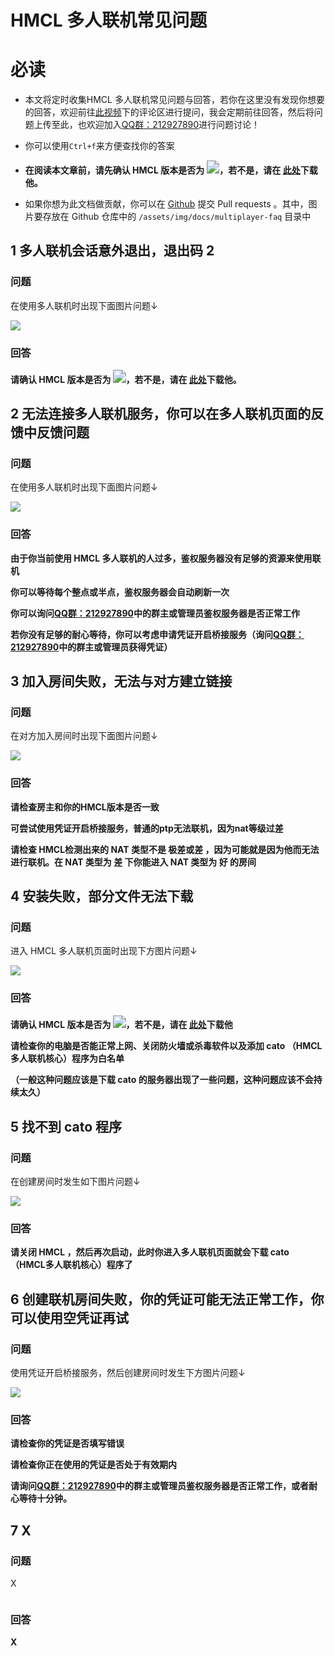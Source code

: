 # HMCL 多人联机常见问题

# **必读**

- 本文将定时收集HMCL 多人联机常见问题与回答，若你在这里没有发现你想要的回答，欢迎前往[此视频](https://www.bilibili.com/video/BV1g3411Y7rC)下的评论区进行提问，我会定期前往回答，然后将问题上传至此，也欢迎加入[QQ群：212927890](https://jq.qq.com/?_wv=1027&k=N4mHT9FD)进行问题讨论！

- 你可以使用`Ctrl+f`来方便查找你的答案

- **在阅读本文章前，请先确认 HMCL 版本是否为 <img src="https://img.shields.io/maven-central/v/org.glavo.hmcl/hmcl-dev?label=开发版" style="zoom: 130%;" />，若不是，请在 [此处](https://zkitefly.github.io/hmclw/download.html)下载他。**
- 如果你想为此文档做贡献，你可以在 [Github]() 提交 Pull requests 。其中，图片要存放在 Github 仓库中的 `/assets/img/docs/multiplayer-faq` 目录中

## **1 多人联机会话意外退出，退出码 2**

### 问题

在使用多人联机时出现下面图片问题↓

![](/assets/img/docs/multiplayer-faq/1.png)

### 回答

**请确认 HMCL 版本是否为  <img src="https://img.shields.io/maven-central/v/org.glavo.hmcl/hmcl-dev?label=开发版" style="zoom: 130%;" />，若不是，请在 [此处](https://zkitefly.github.io/hmclw/download.html)下载他。**

## **2 无法连接多人联机服务，你可以在多人联机页面的反馈中反馈问题**

### 问题

在使用多人联机时出现下面图片问题↓

![](/assets/img/docs/multiplayer-faq/2.png)

### 回答

**由于你当前使用 HMCL 多人联机的人过多，鉴权服务器没有足够的资源来使用联机**

**你可以等待每个整点或半点，鉴权服务器会自动刷新一次**

**你可以询问[QQ群：212927890](https://jq.qq.com/?_wv=1027&k=N4mHT9FD)中的群主或管理员鉴权服务器是否正常工作**

**若你没有足够的耐心等待，你可以考虑申请凭证开启桥接服务（询问[QQ群：212927890](https://jq.qq.com/?_wv=1027&k=N4mHT9FD)中的群主或管理员获得凭证）**

## **3 加入房间失败，无法与对方建立链接**

### 问题

在对方加入房间时出现下面图片问题↓

![](/assets/img/docs/multiplayer-faq/3.jpg)

### 回答

**请检查房主和你的HMCL版本是否一致**

**可尝试使用凭证开启桥接服务，普通的ptp无法联机，因为nat等级过差**

**请检查 HMCL检测出来的 NAT 类型不是 极差或差 ，因为可能就是因为他而无法进行联机。在 NAT 类型为 差 下你能进入 NAT 类型为 好 的房间**

## **4 安装失败，部分文件无法下载**

### 问题

进入 HMCL 多人联机页面时出现下方图片问题↓

![](/assets/img/docs/multiplayer-faq/4.png)

### 回答

**请确认 HMCL 版本是否为 <img src="https://img.shields.io/maven-central/v/org.glavo.hmcl/hmcl-dev?label=开发版" style="zoom: 130%;" />，若不是，请在 [此处](https://zkitefly.github.io/hmclw/download.html)下载他**

**请检查你的电脑是否能正常上网、关闭防火墙或杀毒软件以及添加 cato （HMCL多人联机核心）程序为白名单**

**（一般这种问题应该是下载 cato 的服务器出现了一些问题，这种问题应该不会持续太久）**

## **5  找不到 cato 程序**

### 问题

在创建房间时发生如下图片问题↓

![](/assets/img/docs/multiplayer-faq/5.png)

### 回答

**请关闭 HMCL ，然后再次启动，此时你进入多人联机页面就会下载 cato （HMCL多人联机核心）程序了**

## **6 创建联机房间失败，你的凭证可能无法正常工作，你可以使用空凭证再试**

### 问题

使用凭证开启桥接服务，然后创建房间时发生下方图片问题↓

![](/assets/img/docs/multiplayer-faq/6.png)

### 回答

**请检查你的凭证是否填写错误**

**请检查你正在使用的凭证是否处于有效期内**

**请询问[QQ群：212927890](https://jq.qq.com/?_wv=1027&k=N4mHT9FD)中的群主或管理员鉴权服务器是否正常工作，或者耐心等待十分钟。**

## 7 **X**

### 问题

X

![]()

### 回答

**X**
